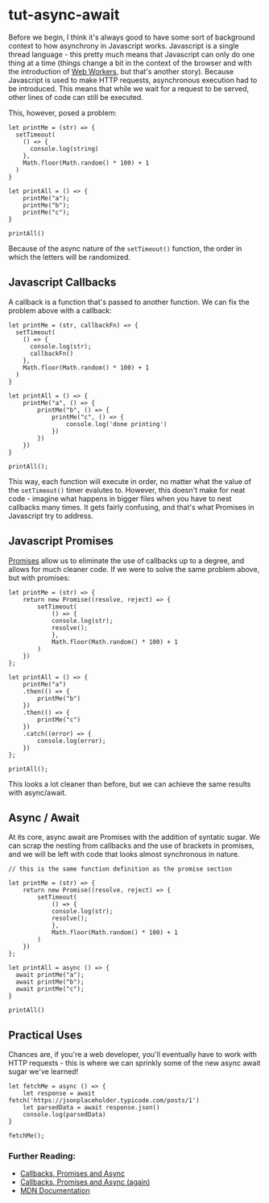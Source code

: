 # tut-async-await
Before we begin, I think it's always good to have some sort of background context to how asynchrony in Javascript works. Javascript is a single thread language - this pretty much means that Javascript can only do one thing at a time (things change a bit in the context of the browser and with the introduction of [Web Workers](https://en.wikipedia.org/wiki/Web_worker), but that's another story). Because Javascript is used to make HTTP requests, asynchronous execution had to be introduced. This means that while we wait for a request to be served, other lines of code can still be executed.

This, however, posed a problem: 

```
let printMe = (str) => {
  setTimeout(
    () => {
      console.log(string)
    }, 
    Math.floor(Math.random() * 100) + 1
  )
}

let printAll = () => {
    printMe("a");
    printMe("b");
    printMe("c");
}

printAll()
```

Because of the async nature of the `setTimeout()` function, the order in which the letters will be randomized.

## Javascript Callbacks
A callback is a function that's passed to another function. We can fix the problem above with a callback:

```
let printMe = (str, callbackFn) => {
  setTimeout(
    () => {
      console.log(str);
      callbackFn()
    }, 
    Math.floor(Math.random() * 100) + 1
  )
}

let printAll = () => {
    printMe("a", () => {
        printMe("b", () => {
            printMe("c", () => {
                console.log('done printing')
            })
        })
    })
}

printAll();

```

This way, each function will execute in order, no matter what the value of the `setTimeout()` timer evalutes to. However, this doesn't make for neat code - imagine what happens in bigger files when you have to nest callbacks many times. It gets fairly confusing, and that's what Promises in Javascript try to address.

## Javascript Promises
[Promises](https://developer.mozilla.org/en-US/docs/Web/JavaScript/Reference/Global_Objects/Promise) allow us to eliminate the use of callbacks up to a degree, and allows for much cleaner code. If we were to solve the same problem above, but with promises:

```
let printMe = (str) => {
    return new Promise((resolve, reject) => {
        setTimeout(
            () => {
            console.log(str);
            resolve();
            }, 
            Math.floor(Math.random() * 100) + 1
        )
    })
};

let printAll = () => {
    printMe("a")
    .then(() => {
        printMe("b")
    })
    .then(() => {
        printMe("c")
    })
    .catch((error) => {
        console.log(error);
    })
};

printAll();
```
This looks a lot cleaner than before, but we can achieve the same results with async/await. 

## Async / Await
At its core, async await are Promises with the addition of syntatic sugar. We can scrap the nesting from callbacks and the use of brackets in promises, and we will be left with code that looks almost synchronous in nature.

```
// this is the same function definition as the promise section

let printMe = (str) => {
    return new Promise((resolve, reject) => {
        setTimeout(
            () => {
            console.log(str);
            resolve();
            }, 
            Math.floor(Math.random() * 100) + 1
        )
    })
};

let printAll = async () => {
  await printMe("a");
  await printMe("b");
  await printMe("c");
}

printAll()
```

## Practical Uses
Chances are, if you're a web developer, you'll eventually have to work with HTTP requests - this is where we can sprinkly some of the new async await sugar we've learned!
```
let fetchMe = async () => {
    let response = await fetch('https://jsonplaceholder.typicode.com/posts/1')
    let parsedData = await response.json()
    console.log(parsedData)
}

fetchMe();
```

### Further Reading:
- [Callbacks, Promises and Async](https://medium.com/@_bengarrison/javascript-es8-introducing-async-await-functions-7a471ec7de8a)
- [Callbacks, Promises and Async (again)](https://medium.com/front-end-hacking/callbacks-promises-and-async-await-ad4756e01d90)
- [MDN Documentation](https://developer.mozilla.org/en-US/docs/Web/JavaScript/Reference/Statements/async_function)
